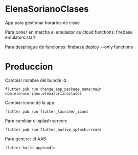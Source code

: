 # ElenaSorianoClases
App para gestionar horarios de clase

Para poner en marcha el emulador de cloud functions:
firebase emulators:start

Para despliegue de funciones:
firebase deploy --only functions


# Produccion
Cambiar nombre del bundle id
```
flutter pub run change_app_package_name:main com.elenasoriano.elenasorianoclases
```

Cambiar icono de la app
```
flutter pub run flutter_launcher_icons
```

Para cambiar el splash screen:
```
flutter pub run flutter_native_splash:create
```

Para generar el AAB:
```
flutter build appbundle
```
